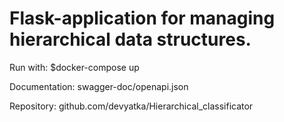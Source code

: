 # Flask-application for managing hierarchical data structures.

Run with: $docker-compose up

Documentation: swagger-doc/openapi.json

Repository: github.com/devyatka/Hierarchical_classificator

